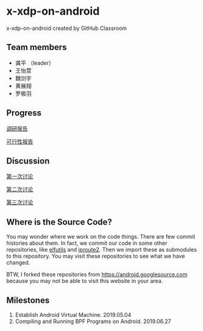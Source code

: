 # x-xdp-on-android
x-xdp-on-android created by GitHub Classroom

## Team members
* 龚平 （leader）
* 王怡萱
* 魏剑宇
* 黄展翔
* 罗极羽

## Progress

[调研报告](docs/research.md)

[可行性报告](docs/feasibility.md)

##	Discussion

[第一次讨论](discussion/1.md)

[第二次讨论](discussion/2.md)

[第三次讨论](discussion/3.md)

## Where is the Source Code?

You may wonder where we work on the code things. There are few commit histories about them. In fact, we commit our code in some other repositories, like [elfutils](https://kaleid-liner/elfutils) and [iproute2](https://kaleid-liner/iproute2). Then we import these as submodules to this repository. You may visit these repositories to see what we have changed.

BTW, I forked these repositories from <https://android.googlesource.com> because you may not be able to visit this website in your area.

## Milestones

1. Establish Android Virtual Machine. 2019.05.04
2. Compiling and Running BPF Programs on Android. 2019.06.27

